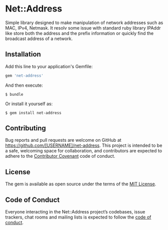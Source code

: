 # Net::Address

Simple library designed to make manipulation of network addresses such as MAC, IPv4, Netmask.
It resolv some issue with standard ruby library IPAddr like store both the address and the prefix information 
or quickly find the broadcast address of a network.


## Installation

Add this line to your application's Gemfile:

```ruby
gem 'net-address'
```

And then execute:

    $ bundle

Or install it yourself as:

    $ gem install net-address

## Contributing

Bug reports and pull requests are welcome on GitHub at https://github.com/[USERNAME]/net-address. This project is intended to be a safe, welcoming space for collaboration, and contributors are expected to adhere to the [Contributor Covenant](http://contributor-covenant.org) code of conduct.

## License

The gem is available as open source under the terms of the [MIT License](https://opensource.org/licenses/MIT).

## Code of Conduct

Everyone interacting in the Net::Address project’s codebases, issue trackers, chat rooms and mailing lists is expected to follow the [code of conduct](https://github.com/[USERNAME]/net-address/blob/master/CODE_OF_CONDUCT.md).
